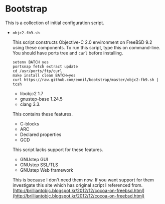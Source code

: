 Bootstrap
=========

This is a collection of initial configuration script.

- `objc2-fb9.sh`

  This script constructs Objective-C 2.0 environment on FreeBSD 9.2 using these components.
  To run this script, type this on command-line. You should have ports tree and `curl` before installing.
  
      setenv BATCH yes
      portsnap fetch extract update
      cd /usr/ports/ftp/curl
      make install clean BATCH=yes
      curl https://raw.github.com/eonil/bootstrap/master/objc2-fb9.sh | tcsh

  - libobjc2 1.7
  - gnustep-base 1.24.5
  - clang 3.3.
  
  This contains these features.
  
  - C-blocks
  - ARC
  - Declared properties
  - GCD
  
  This script lacks support for these features.

  - GNUstep GUI
  - GNUstep SSL/TLS
  - GNUstep Web framework

  This is because I don't need them now. 
  If you want support for them investigate this site which has original script I referenced from.
  [http://brilliantobjc.blogspot.kr/2012/12/cocoa-on-freebsd.html](http://brilliantobjc.blogspot.kr/2012/12/cocoa-on-freebsd.html)

